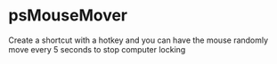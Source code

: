# psMouseMover
Create a shortcut with a hotkey and you can have the mouse randomly move every 5 seconds to stop computer locking
